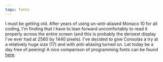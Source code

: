 ```yaml
---
tags: fonts
---
```


I must be getting old. After years of using un-anti-aliased Monaco 10 for all coding, I'm finding that I have to lean forward uncomfortably to read it properly across the entire screen (and this is probably the densest display I've ever had at 2560 by 1440 pixels). I've decided to give Consolas a try at a relatively huge size (17) and with anti-aliasing turned on. Let today be a day free of peering! A nice comparison of programming fonts can be found [here](http://hivelogic.com/articles/top-10-programming-fonts).
